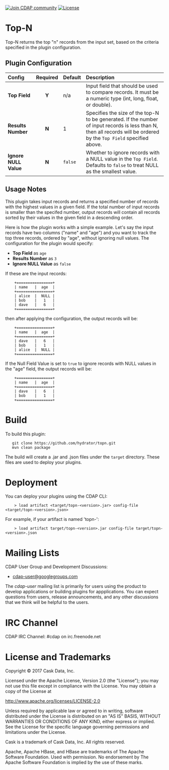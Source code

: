 <a href="https://cdap-users.herokuapp.com/"><img alt="Join CDAP community" src="https://cdap-users.herokuapp.com/badge.svg?t=1"/></a> [![License](https://img.shields.io/badge/License-Apache%202.0-blue.svg)](https://opensource.org/licenses/Apache-2.0)

# Top-N

Top-N returns the top "n" records from the input set, based on the criteria specified in the plugin configuration.


## Plugin Configuration

| Config | Required | Default | Description |
| :------------ | :------: | :----- | :---------- |
| **Top Field** | **Y** | n/a | Input field that should be used to compare records. It must be a numeric type (int, long, float, or double).|
| **Results Number** | **N** | 1 | Specifies the size of the top-N to be generated. If the number of input records is less than N, then all records will be ordered by the `Top Field` specified above.  |
| **Ignore NULL Value** | **N** | `false` | Whether to ignore records with a NULL value in the `Top Field`. Defaults to `false` to treat NULL as the smallest value. |


## Usage Notes

This plugin takes input records and returns a specified number of records with the highest values
in a given field. If the total number of input records is smaller than the specifed number,
output records will contain all records sorted by their values in the given field in a
descending order.

Here is how the plugin works with a simple example. Let's say the input records
have two columns ("name" and "age") and you want to track the top three records, ordered by "age",
without ignoring null values. The configuration for the plugin would specify:

* **Top Field** as `age`
* **Results Number** as `3`
* **Ignore NULL Value** as `false`

If these are the input records:

        +================+
        | name   |  age  |
        +================+
        | alice  |  NULL |
        | bob    |   1   |
        | dave   |   6   |
        +================+

then after applying the configuration, the output records will be:

        +================+
        | name   |  age  |
        +================+
        | dave   |   6   |
        | bob    |   1   |
        | alice  |  NULL |
        +================+

If the Null Field Value is set to `true` to ignore records with NULL values in the "age" field, the output records will be:

        +================+
        | name   |  age  |
        +================+
        | dave   |   6   |
        | bob    |   1   |
        +================+

# Build
To build this plugin:

       git clone https://github.com/hydrator/topn.git
       mvn clean package   

The build will create a .jar and .json files under the `target` directory.
These files are used to deploy your plugins.

# Deployment

You can deploy your plugins using the CDAP CLI:

        > load artifact <target/topn-<version>.jar> config-file <target/topn-<version>.json>

For example, if your artifact is named 'topn-<version>':

        > load artifact target/topn-<version>.jar config-file target/topn-<version>.json
    
# Mailing Lists

CDAP User Group and Development Discussions:

* [cdap-user@googlegroups.com](https://groups.google.com/d/forum/cdap-user>)

The *cdap-user* mailing list is primarily for users using the product to develop
applications or building plugins for appplications. You can expect questions from 
users, release announcements, and any other discussions that we think will be helpful 
to the users.

# IRC Channel

CDAP IRC Channel: #cdap on irc.freenode.net

# License and Trademarks

Copyright © 2017 Cask Data, Inc.

Licensed under the Apache License, Version 2.0 (the "License"); you may not use this file except
in compliance with the License. You may obtain a copy of the License at

http://www.apache.org/licenses/LICENSE-2.0

Unless required by applicable law or agreed to in writing, software distributed under the 
License is distributed on an "AS IS" BASIS, WITHOUT WARRANTIES OR CONDITIONS OF ANY KIND, 
either express or implied. See the License for the specific language governing permissions 
and limitations under the License.

Cask is a trademark of Cask Data, Inc. All rights reserved.

Apache, Apache HBase, and HBase are trademarks of The Apache Software Foundation. Used with
permission. No endorsement by The Apache Software Foundation is implied by the use of these marks. 
